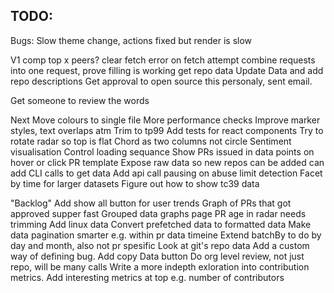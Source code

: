 ## TODO:
Bugs:
Slow theme change, actions fixed but render is slow

V1
comp top x peers?
clear fetch error on fetch attempt
combine requests into one request, prove filling is working
get repo data
Update Data and add repo descriptions
Get approval to open source this personaly, sent email.

Get someone to review the words

Next
Move colours to single file
More performance checks
Improve marker styles, text overlaps atm
Trim to tp99
Add tests for react components
Try to rotate radar so top is flat
Chord as two columns not circle
Sentiment visualisation
Control loading sequance
Show PRs issued in data points on hover or click
PR template
Expose raw data so new repos can be added can add
CLI calls to get data
Add api call pausing on abuse limit detection
Facet by time for larger datasets
Figure out how to show tc39 data

"Backlog"
Add show all button for user trends
Graph of PRs that got approved supper fast
Grouped data graphs page
PR age in radar needs trimming
Add linux data
Convert prefetched data to formatted data
Make data pagination smarter e.g. within pr data timeine
Extend batchBy to do by day and month, also not pr spesific
Look at git's repo data
Add a custom way of defining bug.
Add copy Data button
Do org level review, not just repo, will be many calls
Write a more indepth exloration into contribution metrics.
Add interesting metrics at top e.g. number of contributors
